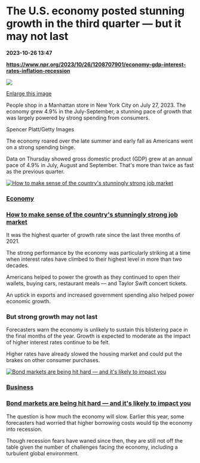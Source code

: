 # The U.S. economy posted stunning growth in the third quarter — but it may not last

**2023-10-26 13:47**

**https://www.npr.org/2023/10/26/1208707901/economy-gdp-interest-rates-inflation-recession**

 ![](https://media.npr.org/assets/img/2023/10/26/gettyimages-1574947925-94ce4d25d56794f925805e47ae66d076d210ce2d-s1100-c50.jpg) 

[Enlarge this image](https://media.npr.org/assets/img/2023/10/26/gettyimages-1574947925-94ce4d25d56794f925805e47ae66d076d210ce2d-s1200.jpg)

People shop in a Manhattan store in New York City on July 27, 2023. The economy grew 4.9% in the July-September, a stunning pace of growth that was largely powered by strong spending from consumers.

Spencer Platt/Getty Images

The economy roared over the late summer and early fall as Americans went on a strong spending binge.

Data on Thursday showed gross domestic product (GDP) grew at an annual pace of 4.9% in July, August and September. That's more than twice as fast as the previous quarter.

[![How to make sense of the country's stunningly strong job market](https://media.npr.org/assets/img/2023/10/06/gettyimages-1708735411_sq-6276abb130f00079fcdb988a49d059ccb9a7ca6c-s100-c15.jpg)](https://www.npr.org/2023/10/06/1204179771/jobs-labor-market-employers-economy-inflation-interest-rates)

### [Economy](https://www.npr.org/sections/economy/)

### [How to make sense of the country's stunningly strong job market](https://www.npr.org/2023/10/06/1204179771/jobs-labor-market-employers-economy-inflation-interest-rates)

It was the highest quarter of growth rate since the last three months of 2021.

The strong performance by the economy was particularly striking at a time when interest rates have climbed to their highest level in more than two decades.

Americans helped to power the growth as they continued to open their wallets, buying cars, restaurant meals — and Taylor Swift concert tickets.

An uptick in exports and increased government spending also helped power economic growth.

### But strong growth may not last

Forecasters warn the economy is unlikely to sustain this blistering pace in the final months of the year. Growth is expected to moderate as the impact of higher interest rates continue to be felt.

Higher rates have already slowed the housing market and could put the brakes on other consumer purchases.

[![Bond markets are being hit hard — and it's likely to impact you](https://media.npr.org/assets/img/2023/10/23/gettyimages-1719196967_sq-13c2e0ffdfe2f255b9340726bc23cd65a2a01467-s100-c15.jpg)](https://www.npr.org/2023/10/24/1207945692/bonds-sell-off-interest-rates-mortgages-credit-cards-loans-economy-inflation)

### [Business](https://www.npr.org/sections/business/)

### [Bond markets are being hit hard — and it's likely to impact you](https://www.npr.org/2023/10/24/1207945692/bonds-sell-off-interest-rates-mortgages-credit-cards-loans-economy-inflation)

The question is how much the economy will slow. Earlier this year, some forecasters had worried that higher borrowing costs would tip the economy into recession.

Though recession fears have waned since then, they are still not off the table given the number of challenges facing the economy, including a turbulent global environment.